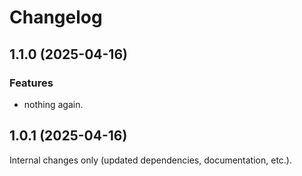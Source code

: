Changelog
=========

## 1.1.0 (2025-04-16)

### Features

* nothing again.


## 1.0.1 (2025-04-16)

Internal changes only (updated dependencies, documentation, etc.).
